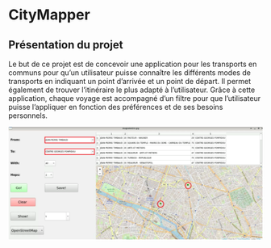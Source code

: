 # CityMapper

## Présentation du projet

Le but de ce projet est de concevoir une application pour les transports en communs
pour qu’un utilisateur puisse connaître les différents modes de transports en indiquant
un point d’arrivée et un point de départ. Il permet également de trouver l’itinéraire le plus adapté à l’utilisateur. 
Grâce à cette application, chaque voyage est accompagné d’un filtre pour que l’utilisateur puisse
l’appliquer en fonction des préférences et de ses besoins personnels.

![alt text](image.png)
